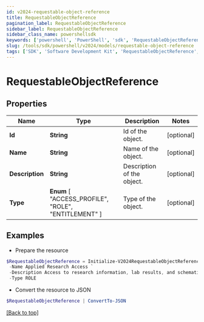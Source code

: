 ```yaml
---
id: v2024-requestable-object-reference
title: RequestableObjectReference
pagination_label: RequestableObjectReference
sidebar_label: RequestableObjectReference
sidebar_class_name: powershellsdk
keywords: ['powershell', 'PowerShell', 'sdk', 'RequestableObjectReference', 'V2024RequestableObjectReference'] 
slug: /tools/sdk/powershell/v2024/models/requestable-object-reference
tags: ['SDK', 'Software Development Kit', 'RequestableObjectReference', 'V2024RequestableObjectReference']
---
```



# RequestableObjectReference

## Properties

Name | Type | Description | Notes
------------ | ------------- | ------------- | -------------
**Id** | **String** | Id of the object. | [optional] 
**Name** | **String** | Name of the object. | [optional] 
**Description** | **String** | Description of the object. | [optional] 
**Type** |  **Enum** [  "ACCESS_PROFILE",    "ROLE",    "ENTITLEMENT" ] | Type of the object. | [optional] 

## Examples

- Prepare the resource
```powershell
$RequestableObjectReference = Initialize-V2024RequestableObjectReference  -Id 2c9180835d2e5168015d32f890ca1581 `
 -Name Applied Research Access `
 -Description Access to research information, lab results, and schematics `
 -Type ROLE
```

- Convert the resource to JSON
```powershell
$RequestableObjectReference | ConvertTo-JSON
```


[[Back to top]](#) 


